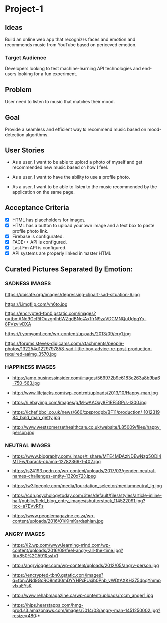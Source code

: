 # Project-1

## Ideas

Build an online web app that recognizes faces and emotion and recommends music from YouTube based on periceved emotion.

### Target Audience

Developers looking to test machine-learning API technologies and end-users looking for a fun experiment.

## Problem

User need to listen to music that matches their mood.

## Goal

Provide a seamless and efficient way to recommend music based on mood-detection algorithms.

## User Stories

* As a user, I want to be able to upload a photo of myself and get recommended new music based on how I feel.

* As a user, I want to have the ability to use a profile photo.

* As a  user, I want to be able to listen to the music recommended by the application on the same page. 

## Acceptance Criteria 
- [x] HTML has placeholders for images.
- [x] HTML has a button to upload your own image and a text box to paste profile photo link.
- [x] Firebase is configurated.
- [x] FACE++ API is configured.
- [x] Last.Fm API is configured.
- [x] API systems are properly linked in master HTML

## Curated Pictures Separated By Emotion:

### SADNESS IMAGES

https://ubisafe.org/images/depressing-clipart-sad-situation-6.jpg

https://i.imgflip.com/vh6to.jpg

https://encrypted-tbn0.gstatic.com/images?q=tbn:ANd9GcRifOuzgpIhbWZqdBNo7Ax1frN9zaVDCMNQuUdpqYx-8PVzvIvDXA

https://i.yomyomf.com/wp-content/uploads/2013/09/cry1.jpg

https://forums.steves-digicams.com/attachments/people-photos/132254d1229797858-sad-little-boy-advice-re-post-production-required-aaimg_3570.jpg


### HAPPINESS IMAGES

* https://amp.businessinsider.com/images/569972b9e6183e263a8b9ba6-750-563.jpg

* http://www.lifejacks.com/wp-content/uploads/2013/10/Happy-man.jpg

* https://i.ebayimg.com/images/g/M-wAAOxy8F1RF5GP/s-l300.jpg

* https://ichef.bbci.co.uk/news/660/cpsprodpb/BF11/production/_101231984_bald_man_getty.jpg

* http://www.westsomersethealthcare.co.uk/website/L85009/files/happy_person.jpg


### NEUTRAL IMAGES

* https://www.biography.com/.image/t_share/MTE4MDAzNDEwNzg5ODI4MTEw/barack-obama-12782369-1-402.jpg

* https://s24193.pcdn.co/wp-content/uploads/2017/03/gender-neutral-names-challenges-entity-1320x720.jpeg

* https://w3llpeople.com/media/foundation_selector/mediumneutral_lg.jpg

* https://cdn.psychologytoday.com/sites/default/files/styles/article-inline-half/public/field_blog_entry_images/shutterstock_114522091.jpg?itok=a7EVvRFs

* https://www.peoplemagazine.co.za/wp-content/uploads/2016/01/KimKardashian.jpg


### ANGRY IMAGES

* https://i2.wp.com/www.learning-mind.com/wp-content/uploads/2016/09/feel-angry-all-the-time.jpg?fit=850%2C591&ssl=1

* http://angryjogger.com/wp-content/uploads/2012/05/angry-person.jpg

* https://encrypted-tbn0.gstatic.com/images?q=tbn:ANd9GcRO8mt30mDYYHPcFUxjb0Pnb_yWDtAXKH375dpqYmmpvIxuEYsK

* http://www.rehabmagazine.ca/wp-content/uploads/rccm_anger1.jpg

* https://hips.hearstapps.com/hmg-prod.s3.amazonaws.com/images/2014/03/angry-man-1451250002.jpg?resize=480:*
